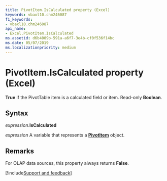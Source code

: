 ```yaml
---
title: PivotItem.IsCalculated property (Excel)
keywords: vbaxl10.chm246087
f1_keywords:
- vbaxl10.chm246087
api_name:
- Excel.PivotItem.IsCalculated
ms.assetid: d6b4009b-591a-a6f7-3e4b-cf0f536f14bc
ms.date: 05/07/2019
ms.localizationpriority: medium
---
```



# PivotItem.IsCalculated property (Excel)

**True** if the PivotTable item is a calculated field or item. Read-only **Boolean**.


## Syntax

_expression_.**IsCalculated**

_expression_ A variable that represents a **[PivotItem](Excel.PivotItem.md)** object.


## Remarks

For OLAP data sources, this property always returns **False**.




[!include[Support and feedback](~/includes/feedback-boilerplate.md)]